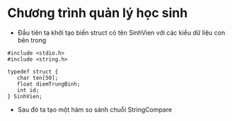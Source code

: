 # Chương trình quản lý học sinh 
- Đầu tiên ta khởi tạo biến struct có tên SinhVien với các kiểu dữ liệu con bên trong
```
#include <stdio.h>
#include <string.h>

typedef struct {
   char ten[50];
   float diemTrungBinh;
   int id;
} SinhVien;
```
- Sau đó ta tạo một hàm so sánh chuỗi StringCompare
